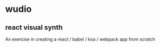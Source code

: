 # wudio
## react visual synth
An exercise in creating a react / babel / koa / webpack app from scratch
